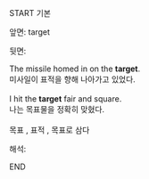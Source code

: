 START
기본

앞면:
target


뒷면:
<div>The missile homed in on the <strong>target</strong>. </div><div><div>미사일이 표적을 향해 나아가고 있었다.<br><br><div>I hit the <strong>target</strong> fair and square. </div><div><div>나는 목표물을 정확히 맞혔다.<br><br>목표 , 표적 , 목표로 삼다</div></div></div></div>


해석:

END